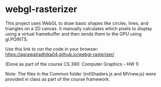 # webgl-rasterizer
This project uses WebGL to draw basic shapes like circles, lines, and triangles on a 2D canvas. It manually calculates which pixels to display using a virtual framebuffer and then sends them to the GPU using gl.POINTS.

Use this link to run the code in your browser: 
https://agrawalradhika04.github.io/webgl-rasterizer/

(Done as part of the course CS 390: Computer Graphics - HW 1)

Note: The files in the Common folder (initShaders.js and MVnew.js) were provided in class as part of the course framework.
